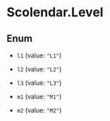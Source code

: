 # Scolendar.Level

## Enum


* `l1` (value: `"L1"`)

* `l2` (value: `"L2"`)

* `l3` (value: `"L3"`)

* `m1` (value: `"M1"`)

* `m2` (value: `"M2"`)


